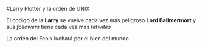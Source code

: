 #Larry Plotter y la orden de UNIX

El codigo de la **Larry** se vuelve cada vez más peligroso **Lord Ballmermort** y sus *followers* tiene cada vez mas *tetwites*

La orden del Fenix luchará por el bien del mundo
